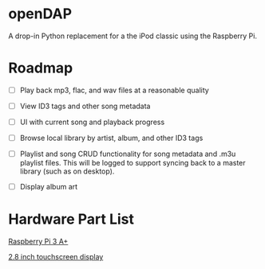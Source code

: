 # openDAP
A drop-in Python replacement for a the iPod classic using the Raspberry Pi.

# Roadmap

- [ ] Play back mp3, flac, and wav files at a reasonable quality

- [ ] View ID3 tags and other song metadata

- [ ] UI with current song and playback progress

- [ ] Browse local library by artist, album, and other ID3 tags

- [ ] Playlist and song CRUD functionality for song metadata and .m3u playlist files. This will be logged to support syncing back to a master library (such as on desktop).

- [ ] Display album art

# Hardware Part List
[Raspberry Pi 3 A+](https://www.adafruit.com/product/4027)

[2.8 inch touchscreen display](https://www.adafruit.com/product/1601)
